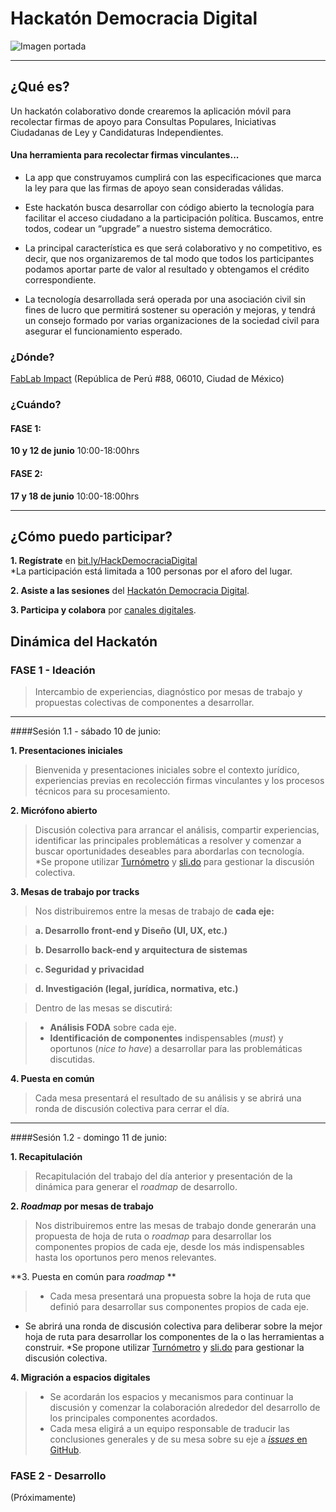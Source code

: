 # Hackatón Democracia Digital #

![Imagen portada](http://imgur.com/a/6o8rI.jpg)

----

## ¿Qué es?
Un hackatón colaborativo donde crearemos la aplicación móvil para recolectar firmas de apoyo para Consultas Populares, Iniciativas Ciudadanas de Ley y Candidaturas Independientes. 

#### Una herramienta para recolectar firmas vinculantes...
* La app que construyamos cumplirá con las especificaciones que marca la ley para que las firmas de apoyo sean consideradas válidas.

* Este hackatón busca desarrollar con código abierto la tecnología para facilitar el acceso ciudadano a la participación política. Buscamos, entre todos, codear un “upgrade” a nuestro sistema democrático. 

* La principal característica es que será colaborativo y no competitivo, es decir, que nos organizaremos de tal modo que todos los participantes podamos aportar parte de valor al resultado y obtengamos el crédito correspondiente. 

* La tecnología desarrollada será operada por una asociación civil sin fines de lucro que permitirá sostener su operación y mejoras, y tendrá un consejo formado por varias organizaciones de la sociedad civil para asegurar el funcionamiento esperado.
 
### ¿Dónde?
[FabLab Impact](https://www.facebook.com/fablabimpact/) (República de Perú #88, 06010, Ciudad de México)

### ¿Cuándo?
#### FASE 1: 
**10 y 12 de junio** 10:00-18:00hrs

#### FASE 2: 
**17 y 18 de junio** 10:00-18:00hrs

----

## ¿Cómo puedo participar?

**1. Regístrate** en [bit.ly/HackDemocraciaDigital](bit.ly/HackDemocraciaDigital)    
 *La participación está limitada a 100 personas por el aforo del lugar.

**2. Asiste a las sesiones** del [Hackatón Democracia Digital](https://www.facebook.com/events/887231184742367/894530524012433/).

**3. Participa y colabora** por [canales digitales](https://github.com/CodeandoMexico/democracia-digital/issues).


## Dinámica del Hackatón


### FASE 1 - Ideación
>Intercambio de experiencias, diagnóstico por mesas de trabajo y propuestas colectivas de componentes a desarrollar. 
___
####Sesión 1.1 - sábado 10 de junio: 

**1. Presentaciones iniciales**

>Bienvenida y presentaciones iniciales sobre el contexto jurídico, experiencias previas en recolección firmas vinculantes y los procesos técnicos para su procesamiento. 

**2. Micrófono abierto**
>Discusión colectiva para arrancar el análisis, compartir experiencias, identificar las principales problemáticas a resolver y comenzar a buscar oportunidades deseables para abordarlas con tecnología.   
*Se propone utilizar [Turnómetro](http://www.turnometro.org/) y [sli.do](https://www.sli.do/) para gestionar la discusión colectiva. 


**3. Mesas de trabajo por tracks**

>Nos distribuiremos entre la mesas de trabajo de **cada eje:**

> **a. Desarrollo front-end y Diseño (UI, UX, etc.)**

> **b. Desarrollo back-end y arquitectura de sistemas**

> **c. Seguridad y privacidad**

> **d. Investigación (legal, jurídica, normativa, etc.)**


>Dentro de las mesas se discutirá:

>* **Análisis FODA** sobre cada eje. 
>* **Identificación de componentes** indispensables (*must*) y oportunos (*nice to have*) a desarrollar para las problemáticas discutidas.


**4. Puesta en común**
>Cada mesa presentará el resultado de su análisis y se abrirá una ronda de discusión colectiva para cerrar el día.

___


####Sesión 1.2 - domingo 11 de junio: 

**1. Recapitulación**

>Recapitulación del trabajo del día anterior y presentación de la dinámica para generar el *roadmap* de desarrollo. 

**2. *Roadmap* por mesas de trabajo**
> Nos distribuiremos entre las mesas de trabajo donde generarán una propuesta de hoja de ruta o *roadmap* para desarrollar los componentes propios de cada eje, desde los más indispensables hasta los oportunos pero menos relevantes.  


**3. Puesta en común para *roadmap* **
> * Cada mesa presentará una propuesta sobre la hoja de ruta que definió para desarrollar sus componentes propios de cada eje. 
* Se abrirá una ronda de discusión colectiva para deliberar sobre la mejor hoja de ruta para desarrollar los componentes de la o las herramientas a construir. 
*Se propone utilizar [Turnómetro](http://www.turnometro.org/) y [sli.do](https://www.sli.do/) para gestionar la discusión colectiva. 


**4. Migración a espacios digitales**
> * Se acordarán los espacios y mecanismos para continuar la discusión y comenzar la colaboración alrededor del desarrollo de los principales componentes acordados.
> * Cada mesa eligirá a un equipo responsable de traducir las conclusiones generales y de su mesa sobre su eje a [*issues* en GitHub](https://github.com/CodeandoMexico/democracia-digital/issues).


### FASE 2 - Desarrollo 
(Próximamente)
